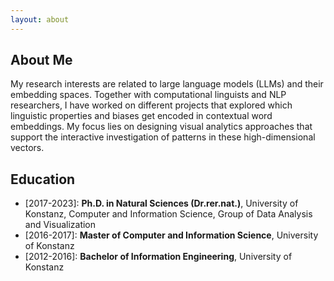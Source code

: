 ```yaml
---
layout: about
---
```


## About Me
My research interests are related to large language models (LLMs) and their embedding spaces. Together with computational linguists and NLP researchers, I have worked on different projects that explored which linguistic properties and biases get encoded in contextual word embeddings. My focus lies on designing visual analytics approaches that support the interactive investigation of patterns in these high-dimensional vectors.

## Education

<ul>
    <li>[2017-2023]: <b>Ph.D. in Natural Sciences (Dr.rer.nat.)</b>, University of Konstanz, Computer and Information Science, Group of Data Analysis and Visualization</li>
    <li>[2016-2017]: <b>Master of Computer and Information Science</b>, University of Konstanz</li>
    <li>[2012-2016]: <b>Bachelor of Information Engineering</b>, University of Konstanz</li>
</ul>